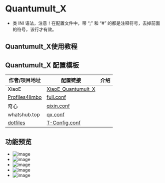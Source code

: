 # Quantumult_X
- 类 INI 语法，注意！在配置文件中，带 “;” 和 “#” 的都是注释符号，去掉前面的符号，该行才有效。

## Quantumult_X使用教程

## Quantumult_X 配置模板

| 作者/项目地址                                                      | 配置链接                                                                                                                                      | 介绍  |
| ------------------------------------------------------------ | ----------------------------------------------------------------------------------------------------------------------------------------- | --- |
| XiaoE                                                        | [XiaoE_Quantumult_X](https://raw.githubusercontent.com/LaolunsiG/XiaoE_PCR/main/Config_File/Quantumult_X/XiaoE_Quantumult_X.yaml)         |     |
| [Profiles4limbo](https://github.com/limbopro/Profiles4limbo) | [full.conf](https://raw.githubusercontent.com/limbopro/Profiles4limbo/main/full.conf)                                                     |     |
| 奇心                                                           | [qixin.conf](https://raw.githubusercontent.com/zwf234/rules/master/QuantumultX/qixin.conf)                                                |     |
| whatshub.top                                                 | [qx.conf](https://whatshub.top/config/qx.conf)                                                                                            |     |
| [dotfiles](https://github.com/Theo-Messi/dotfiles)           | [T-Config.conf](https://raw.githubusercontent.com/Theo-Messi/dotfiles/1e92adaf4c13afe9f62c95d8340092d6ca1dea65/QuantumultX/T-Config.conf) |     |


## 功能预览
- ![image](https://github.com/LaolunsiG/XiaoE_PCR/blob/main/Config_File/Quantumult_X/Pictures/photo_1_2024-07-16_21-00-29.jpg?raw=true)
- ![image](https://github.com/LaolunsiG/XiaoE_PCR/blob/main/Config_File/Quantumult_X/Pictures/photo_3_2024-07-16_21-00-29.jpg?raw=true)
- ![image](https://github.com/LaolunsiG/XiaoE_PCR/blob/main/Config_File/Quantumult_X/Pictures/photo_4_2024-07-16_21-00-29.jpg?raw=true)
- ![image](https://github.com/LaolunsiG/XiaoE_PCR/blob/main/Config_File/Quantumult_X/Pictures/photo_2_2024-07-16_21-00-29.jpg?raw=true)
- ![image](https://github.com/LaolunsiG/XiaoE_PCR/blob/main/Config_File/Quantumult_X/Pictures/photo_5_2024-07-16_21-00-29.jpg?raw=true)


